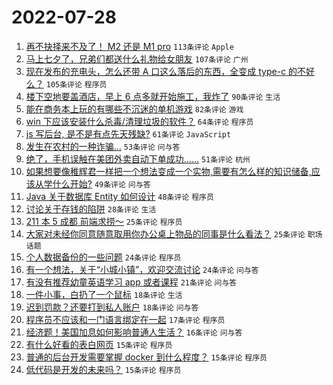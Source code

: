 # 2022-07-28

1. [再不抉择来不及了！ M2 还是 M1 pro](https://www.v2ex.com/t/869141) `113条评论` `Apple`
1. [马上七夕了，兄弟们都送什么礼物给女朋友](https://www.v2ex.com/t/869148) `107条评论` `广州`
1. [现在发布的充电头，怎么还带 A 口这么落后的东西，全变成 type-c 的不好么？](https://www.v2ex.com/t/869188) `105条评论` `程序员`
1. [楼下空地要盖酒店，早上 6 点多就开始施工，我炸了](https://www.v2ex.com/t/869134) `90条评论` `生活`
1. [能在商务本上玩的有哪些不沉迷的单机游戏](https://www.v2ex.com/t/869187) `82条评论` `游戏`
1. [win 下应该安装什么杀毒/清理垃圾的软件？](https://www.v2ex.com/t/869240) `64条评论` `程序员`
1. [js 写后台, 是不是有点先天残缺?](https://www.v2ex.com/t/869194) `61条评论` `JavaScript`
1. [发生在农村的一种诈骗...](https://www.v2ex.com/t/869149) `53条评论` `问与答`
1. [绝了，手机误触在美团外卖自动下单成功......](https://www.v2ex.com/t/869213) `51条评论` `杭州`
1. [如果想要像稚辉君一样把一个想法变成一个实物,需要有怎么样的知识储备,应该从学什么开始?](https://www.v2ex.com/t/869238) `49条评论` `问与答`
1. [Java 关于数据库 Entity 如何设计](https://www.v2ex.com/t/869153) `48条评论` `程序员`
1. [讨论关于存钱的陷阱](https://www.v2ex.com/t/869299) `28条评论` `生活`
1. [211 本 5 成都 前端求捞～](https://www.v2ex.com/t/869298) `25条评论` `程序员`
1. [大家对未经你同意随意取用你办公桌上物品的同事是什么看法？](https://www.v2ex.com/t/869186) `25条评论` `职场话题`
1. [个人数据备份的一些问题](https://www.v2ex.com/t/869332) `24条评论` `程序员`
1. [有一个想法，关于“小城小镇”，欢迎交流讨论](https://www.v2ex.com/t/869259) `24条评论` `问与答`
1. [有没有推荐幼童英语学习 app 或者课程](https://www.v2ex.com/t/869197) `21条评论` `问与答`
1. [一件小事，白扔了一个鼠标](https://www.v2ex.com/t/869275) `18条评论` `生活`
1. [迟到罚款？还要打到私人账户](https://www.v2ex.com/t/869256) `18条评论` `问与答`
1. [程序员不应该和一门语言绑定在一起](https://www.v2ex.com/t/869308) `17条评论` `程序员`
1. [经济题！美国加息如何影响普通人生活？](https://www.v2ex.com/t/869314) `16条评论` `问与答`
1. [有什么好看的表白网页](https://www.v2ex.com/t/869345) `15条评论` `程序员`
1. [普通的后台开发需要掌握 docker 到什么程度？](https://www.v2ex.com/t/869271) `15条评论` `程序员`
1. [低代码是开发的未来吗？](https://www.v2ex.com/t/869251) `15条评论` `程序员`
